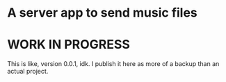 # A server app to send music files

# WORK IN PROGRESS

This is like, version 0.0.1, idk. I publish it here as more of a backup than an actual project.